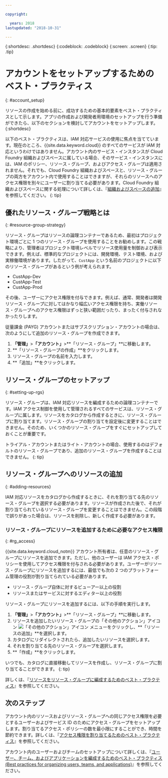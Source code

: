 ```yaml
---

copyright:

  years: 2018
lastupdated: "2018-10-31"

---
```


{:shortdesc: .shortdesc}
{:codeblock: .codeblock}
{:screen: .screen}
{:tip: .tip}

# アカウントをセットアップするためのベスト・プラクティス
{: #account_setup}

リソースの作成を始める前に、成功するための基本的要素をベスト・プラクティスとして示します。アプリの作成および開発者用環境のセットアップを行う準備ができたら、以下のセクションを検討してアカウントをセットアップします。
{:shortdesc}

以下のベスト・プラクティスは、IAM 対応サービスの使用に焦点を当てています。現在のところ、{{site.data.keyword.cloud}} のすべてのサービスが IAM 対応というわけではありません。アカウント内のサービス・インスタンスが Cloud Foundry 組織およびスペースに属している場合、そのサービス・インスタンスには、IAM のポリシー、リソース・グループ、およびアクセス・グループは適用されません。それでも、Cloud Foundry 組織およびスペースと、リソース・グループの両方をアカウント内で使用することはできますが、それらのリソースへのアクセス権限を別々にユーザーに割り当てる必要があります。Cloud Foundry 組織およびスペースに関する処理について詳しくは、『[組織およびスペースの追加](/docs/account/orgs_spaces.html#orgsspacesusers)』を参照してください。
{: tip}

## 優れたリソース・グループ戦略とは
{: #resource-group-strategy}

リソース・グループはリソースの論理コンテナーであるため、最初はプロジェクト環境ごとに 1 つのリソース・グループを使用することをお勧めします。この戦略により、管理者はプロジェクト環境レベルでリソース使用量を制御および表示できます。例えば、標準的なプロジェクトには、開発環境、テスト環境、および実稼働環境があります。したがって、`CustApp` という名前のプロジェクトに以下のリソース・グループがあるという例が考えられます。

* CustApp-Dev
* CustApp-Test
* CustApp-Prod

その後、ユーザーにアクセス権限を付与できます。例えば、通常、開発者は開発リソース・グループに対してはかなり幅広いアクセス権限を持ち、実働リソース・グループへのアクセス権限はずっと狭い範囲だったり、まったく付与されなかったりします。

従量課金 (PAYG) アカウントまたはサブスクリプション・アカウントの場合は、次のようにして追加のリソース・グループを作成できます。 

1. **「管理」**&gt;**「アカウント」**&gt;**「リソース・グループ」**に移動します。
2. **「リソース・グループの作成」**をクリックします。
3. リソース・グループの名前を入力します。
4. **「追加」**をクリックします。

## リソース・グループのセットアップ
{: #setting-up-rgs}

リソース・グループは、IAM 対応リソースを編成するための論理コンテナーです。IAM アクセス制御を使用して管理されるすべてのサービスは、リソース・グループに属します。リソースをカタログから作成するときに、リソース・グループに割り当てます。リソース・グループの割り当てを設定後に変更することはできません。そのため、いくつかのリソース・グループをすぐにセットアップしておくことが重要です。

トライアル・アカウントまたはライト・アカウントの場合、使用するのはデフォルトのリソース・グループであり、追加のリソース・グループを作成することはできません。
{: tip}

## リソース・グループへのリソースの追加
{: #adding-resources}

IAM 対応リソースをカタログから作成するときに、それを割り当てる先のリソース・グループを選択する必要があります。リソースが作成された後で、それが割り当てられているリソース・グループを変更することはできません。この段階で誤りがあった場合は、リソースを削除し、新しく作成する必要があります。

### リソース・グループにリソースを追加するために必要なアクセス権限
{: #rg_access}

{{site.data.keyword.cloud_notm}} アカウント所有者は、任意のリソース・グループにリソースを追加できます。ただし、他のユーザーは IAM アクセス・ポリシーを使用してアクセス権限を付与される必要があります。ユーザーがリソース・グループにリソースを追加するには、最低でも次の 2 つのプラットフォーム管理の役割が割り当てられている必要があります。

* リソース・グループ自体に対するビューアー以上の役割
* リソースまたはサービスに対するエディター以上の役割

リソース・グループにリソースを追加するには、以下の手順を実行します。

1. **「管理」**&gt;**「アカウント」**&gt;**「リソース・グループ」**に移動します。
2. リソースを追加したいリソース・グループの「その他のアクション」アイコン  ![「その他のアクション」アイコン](../icons/overflow-menu.svg) メニューをクリックし、**「リソースの追加」**を選択します。
3. カタログにリダイレクトされたら、追加したいリソースを選択します。
4. それを割り当てる先のリソース・グループを選択します。
5. **「作成」**をクリックします。

いつでも、カタログに直接移動してリソースを作成し、リソース・グループに割り当てることができます。
{: tip} 

詳しくは、『[リソースをリソース・グループに編成するためのベスト・プラクティス](/docs/resources/bestpractice_rgs.html#bp_resourcegroups)』を参照してください。

## 次のステップ

アカウント内のリソースおよびリソース・グループへの同じアクセス権限を必要とするユーザーおよびサービス ID のためにアクセス・グループをセットアップします。割り当てるアクセス・ポリシーの数を最小限にすることができ、時間を節約できます。詳しくは、『[アクセス権限を割り当てるためのベスト・プラクティス](/docs/iam/bp_access.html)』を参照してください。

アカウント内のユーザーおよびチームのセットアップについて詳しくは、『[ユーザー、チーム、およびアプリケーションを編成するためのベスト・プラクティス (Best practices for organizing users, teams, and applications)](/docs/tutorials/users-teams-applications.html#best-practices-for-organizing-users-teams-applications)』を参照してください。
